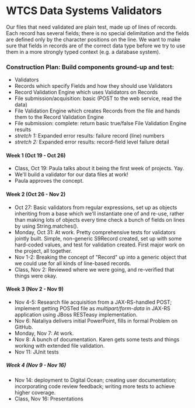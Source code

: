 # WTCS Data Systems Validators

Our files that need validated are plain test, made up of lines of records.
Each record has several fields; there is no special delimitation and the fields
are defined only by the character positions on the line. We want to make sure
that fields in records are of the correct data type before we try to use them
in a more strongly typed context (e.g. a database system).

### Construction Plan: Build components ground-up and test:

* Validators
* Records which specify Fields and how they should use Validators
* Record Validation Engine which uses Validators on Records
* File submission/acquisition: basic (POST to the web service, read the data)
* File Validation Engine which creates Records from the file
  and hands them to the Record Validation Engine
* File submission: complete: return basic true/false File Validation Engine results
* _stretch 1:_ Expanded error results: failure record (line) numbers
* _stretch 2:_ Expanded error results: record-field level failure detail

#### Week 1 (Oct 19 - Oct 26)

* Class, Oct 19: Paula talks about it being the first week of projects. Yay.
* We'll build a validator for our data files at work!
* Paula approves the concept.

#### Week 2 (Oct 26 - Nov 2)

* Oct 27: Basic validators from regular expressions, set up as objects inheriting from
  a base which we'll instantiate one of and re-use, rather than making lots of objects
  every time check a bunch of fields on lines by using String.matches().
* Monday, Oct 31: At work. Pretty comprehensive tests for validators jointly built.
  Simple, non-generic S9Record created, set up with some hard-coded values, and
  test for validation created. First major work on the project, all together.
* Nov 1-2: Breaking the concept of "Record" up into a generic object that we could
  use for all kinds of line-based records.
* Class, Nov 2: Reviewed where we were going, and re-verified that things were okay.

#### Week 3 (Nov 2 - Nov 9)

* Nov 4-5: Research file acquisition from a JAX-RS-handled POST; implement getting POSTed
  file as _multipart/form-data_ in JAX-RS application using JBoss RESTeasy implementation.
* Nov 6: Nataliya delivers initial PowerPoint, fills in formal Problem on GitHub.
* Monday, Nov 7: At work.
* Nov 8: A bunch of documentation. Karen gets some tests and things
  working with extended file validation.
* Nov 11: JUnit tests

##### Week 4 (Nov 9 - Nov 16)

* Nov 14: deployment to Digital Ocean; creating user documentation; incorporating code review feedback;
  writing more tests to achieve higher coverage.
* Class, Nov 16: Presentations